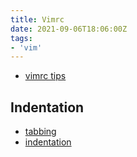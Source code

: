 ```yaml
---
title: Vimrc
date: 2021-09-06T18:06:00Z
tags:
- 'vim'
---
```


* [vimrc tips](https://www.reddit.com/r/vim/wiki/vimrctips)

## Indentation

* [tabbing](https://www.reddit.com/r/vim/wiki/tabstop)
* [indentation](https://vim.fandom.com/wiki/Indenting_source_code)
